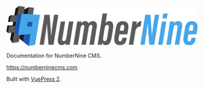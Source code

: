 ![NumberNine CMS - Every good business needs a good CMS software](./docs/.vuepress/public/images/logo.png)

Documentation for NumberNine CMS.

https://numberninecms.com

Built with [VuePress 2](https://v2.vuepress.vuejs.org/).

